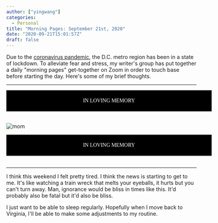```yaml
---
author: ["yingwang"]
categories:
  - Personal
title: "Morning Pages: September 21st, 2020"
date: "2020-09-21T15:01:57Z"
draft: false
---
```


Due to the [coronavirus
pandemic](https://en.wikipedia.org/wiki/2019-20_coronavirus_pandemic), the D.C.
metro region has been in a state of lockdown. To alleviate fear and stress, my
writer's group has put together a daily "morning pages" get-together on Zoom in
order to touch base before starting the day. Here's some of my brief thoughts.

---

<div style="background-color: black; color: white; text-align: center; font-family: 'Times New Roman'; padding: 20px; width: 100%">
IN LOVING MEMORY
</div>
<br>

![mom](/img/posts/2020/09/21/morning_pages.jpg)

<div style="background-color: black; color: white; text-align: center; font-family: 'Times New Roman'; padding: 20px; width: 100%">
IN LOVING MEMORY
</div>
<br>

---

I think this weekend I felt pretty tired. I think the news is starting to get to
me. It's like watching a train wreck that melts your eyeballs, it hurts but you
can't turn away. Man, ignorance would be bliss in times like this. It'd probably
also be fatal but it'd also be bliss.

I just want to be able to sleep regularly. Hopefully when I move back to
Virginia, I'll be able to make some adjustments to my routine.
